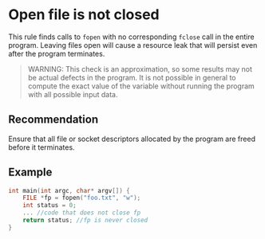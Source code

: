 # Open file is not closed
This rule finds calls to `fopen` with no corresponding `fclose` call in the entire program. Leaving files open will cause a resource leak that will persist even after the program terminates.

> WARNING: This check is an approximation, so some results may not be actual defects in the program. It is not possible in general to compute the exact value of the variable without running the program with all possible input data.

## Recommendation
Ensure that all file or socket descriptors allocated by the program are freed before it terminates.


## Example

```cpp
int main(int argc, char* argv[]) {
	FILE *fp = fopen("foo.txt", "w");
	int status = 0;
	... //code that does not close fp
	return status; //fp is never closed
}

```
